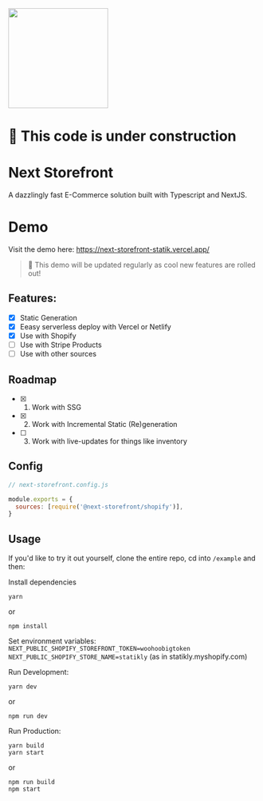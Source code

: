 <a href="https://discord.gg/KZmJGPF" >
  <img width="200" src="https://i.imgur.com/En8vQRC.png)" />
 </a>

# 🚧 This code is under construction

# Next Storefront

A dazzlingly fast E-Commerce solution built with Typescript and NextJS.

# Demo

Visit the demo here: https://next-storefront-statik.vercel.app/

> 📝 This demo will be updated regularly as cool new features are rolled out!

## Features:

- [x] Static Generation
- [x] Eeasy serverless deploy with Vercel or Netlify
- [x] Use with Shopify
- [ ] Use with Stripe Products
- [ ] Use with other sources

## Roadmap

- [x] 1. Work with SSG
- [x] 2. Work with Incremental Static (Re)generation
- [ ] 3. Work with live-updates for things like inventory

## Config

```js
// next-storefront.config.js

module.exports = {
  sources: [require('@next-storefront/shopify')],
}
```

## Usage

If you'd like to try it out yourself, clone the entire repo, cd into `/example` and then:

Install dependencies

```
yarn
```

or

```
npm install
```

Set environment variables:  
`NEXT_PUBLIC_SHOPIFY_STOREFRONT_TOKEN=woohoobigtoken`  
`NEXT_PUBLIC_SHOPIFY_STORE_NAME=statikly` (as in statikly.myshopify.com)

Run Development:

```
yarn dev
```

or

```
npm run dev
```

Run Production:

```
yarn build
yarn start
```

or

```
npm run build
npm start
```
